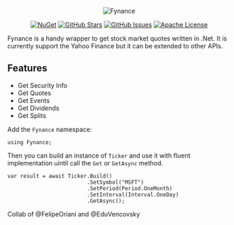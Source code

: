 <div align="center">

![Fynance](https://raw.githubusercontent.com/felipeoriani/Fynance/master/logo.png)

</div>

<div align="center">

[![NuGet](https://img.shields.io/nuget/v/fynance.svg)]()
[![GitHub Stars](https://img.shields.io/github/stars/felipeoriani/fynance.svg)](https://github.com/felipeoriani/fynance/stargazers)
[![GitHub Issues](https://img.shields.io/github/issues/felipeoriani/fynance.svg)](https://github.com/felipeoriani/fynance/issues)
[![Apache License](https://img.shields.io/github/license/felipeoriani/fynance.svg)](LICENSE)

</div>

Fynance is a handy wrapper to get stock market quotes written in .Net. It is currently support the Yahoo Finance but it can be extended to other APIs.

## Features

- Get Security Info
- Get Quotes 
- Get Events
 - Get Dividends
 - Get Splits

Add the `Fynance` namespace:

```
using Fynance;
```

Then you can build an instance of `Ticker` and use it with fluent implementation uintil call the `Get` or `GetAsync` method.

```
var result = await Ticker.Build()
                         .SetSymbol("MSFT")
                         .SetPeriod(Period.OneMonth)
                         .SetInterval(Interval.OneDay)
                         .GetAsync();
```

Collab of @FelipeOriani and @EduVencovsky
